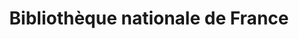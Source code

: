 ---
title: Bibliothèque nationale de France 
member_url: https://www.bnf.fr/fr
geographies: ["France"]
based: ["France"]
ig: [""] 
services: 
tags: [""]
categories: ["Libraries"]
summary: "The BnF, which stands for National Library of France, is a public institution under the authority of the Ministry of Culture. BnF's mission is to collect, preserve, enrich and communicate the national documentary heritage."
press:
active: true
layout: members
showReadTime: false
showDate: false
permalink: ""
date: 
featureImage: "https://www.bnf.fr/sites/default/files/logo.svg"
--- 